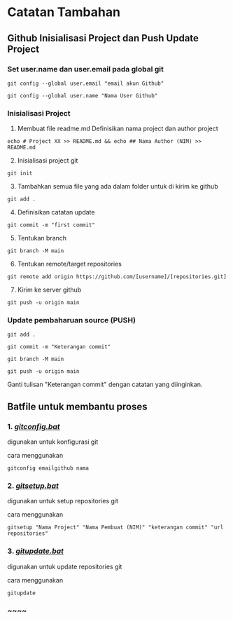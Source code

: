 #   Catatan Tambahan
##  Github Inisialisasi Project dan Push Update Project

### Set user.name dan user.email pada global git
```
git config --global user.email "email akun Github"
```
```
git config --global user.name "Nama User Github"
```
### Inisialisasi Project
1. Membuat file readme.md Definisikan nama project dan author project
```
echo # Project XX >> README.md && echo ## Nama Author (NIM) >> README.md
```
2. Inisialisasi project git
```
git init
```
3. Tambahkan semua file yang ada dalam folder untuk di kirim ke github
```
git add .
```
4. Definisikan catatan update
```
git commit -m "first commit"
```
5. Tentukan branch 
```
git branch -M main
```
6. Tentukan remote/target repositories
```
git remote add origin https://github.com/[username]/[repositories.git]
```
7. Kirim ke server github
```
git push -u origin main
``` 

### Update pembaharuan source (PUSH)
```
git add .
```
```
git commit -m "Keterangan commit"
```
```
git branch -M main
```
```
git push -u origin main
```

Ganti tulisan "Keterangan commit" dengan catatan yang diinginkan.

## Batfile untuk membantu proses
### 1. [***gitconfig.bat***](gitconfig.bat)
digunakan untuk konfigurasi git

cara menggunakan
```
gitconfig emailgithub nama
```

### 2. [***gitsetup.bat***](gitsetup.bat)
digunakan untuk setup repositories git

cara menggunakan
```
gitsetup "Nama Project" "Nama Pembuat (NIM)" "keterangan commit" "url repositories"
```

### 3. [***gitupdate.bat***](gitupdate.bat)
digunakan untuk update repositories git

cara menggunakan
```
gitupdate
```
### ~~~~
